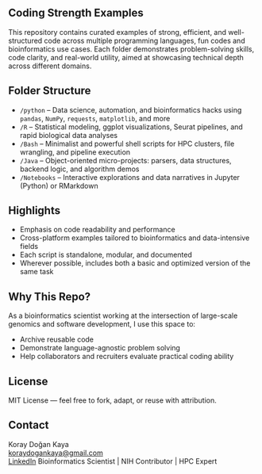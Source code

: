 ## Coding Strength Examples

This repository contains curated examples of strong, efficient, and well-structured code across multiple programming languages, fun codes and bioinformatics use cases. Each folder demonstrates problem-solving skills, code clarity, and real-world utility, aimed at showcasing technical depth across different domains.

## Folder Structure
- `/python` – Data science, automation, and bioinformatics hacks using `pandas`, `NumPy`, `requests`, `matplotlib`, and more
- `/R` – Statistical modeling, ggplot visualizations, Seurat pipelines, and rapid biological data analyses
- `/Bash` – Minimalist and powerful shell scripts for HPC clusters, file wrangling, and pipeline execution
- `/Java` – Object-oriented micro-projects: parsers, data structures, backend logic, and algorithm demos
- `/Notebooks` – Interactive explorations and data narratives in Jupyter (Python) or RMarkdown

## Highlights

- Emphasis on code readability and performance
- Cross-platform examples tailored to bioinformatics and data-intensive fields
- Each script is standalone, modular, and documented
- Wherever possible, includes both a basic and optimized version of the same task

## Why This Repo?

As a bioinformatics scientist working at the intersection of large-scale genomics and software development, I use this space to:
- Archive reusable code
- Demonstrate language-agnostic problem solving
- Help collaborators and recruiters evaluate practical coding ability

## License

MIT License — feel free to fork, adapt, or reuse with attribution.

## Contact

Koray Doğan Kaya  
[koraydogankaya@gmail.com](mailto:koraydogankaya@gmail.com)  
[LinkedIn](https://www.linkedin.com/in/koray-do%C4%9Fan-kaya-phd-7719a233/)
Bioinformatics Scientist | NIH Contributor | HPC Expert
